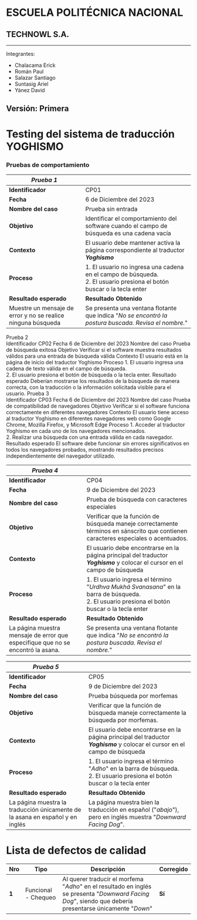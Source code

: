 # ESCUELA POLITÉCNICA NACIONAL
## TECHNOWL S.A.

---
Integrantes: 
- Chalacama Erick
- Román Paul
- Salazar Santiago
- Suntasig Ariel
- Yánez David

Versión: Primera
---
# Testing del sistema de traducción YOGHISMO

### Pruebas de comportamiento

|***Prueba 1***||
|-|-|
|**Identificador**|CP01|
|**Fecha**|6 de Diciembre del 2023|
|**Nombre del caso**|Prueba sin entrada|
|**Objetivo**|Identificar el comportamiento del software cuando el campo de búsqueda es una cadena vacía|
|**Contexto**|El usuario debe mantener activa la página correspondiente al traductor ***Yoghismo***|
|**Proceso**|1. El usuario no ingresa una cadena en el campo de búsqueda. <br/> 2. El usuario presiona el botón buscar o la tecla enter|
|**Resultado esperado**|**Resultado Obtenido**|
|Muestre un mensaje de error y no se realice ninguna búsqueda|Se presenta una ventana flotante que indica "*No se encontró la postura buscada. Revisa el nombre.*"|


Prueba 2	
Identificador	CP02
Fecha	6 de Diciembre del 2023
Nombre del caso	Prueba de búsqueda exitosa
Objetivo	Verificar si el software muestra resultados válidos para una entrada de búsqueda válida
Contexto	El usuario está en la página de inicio del traductor Yoghismo
Proceso	1. El usuario ingresa una cadena de texto válida en el campo de búsqueda. <br/> 2. El usuario presiona el botón de búsqueda o la tecla enter.
Resultado esperado	Deberían mostrarse los resultados de la búsqueda de manera correcta, con la traducción o la información solicitada visible para el usuario.
Prueba 3	
Identificador	CP03
Fecha	6 de Diciembre del 2023
Nombre del caso	Prueba de compatibilidad de navegadores
Objetivo	Verificar si el software funciona correctamente en diferentes navegadores
Contexto	El usuario tiene acceso al traductor Yoghismo en diferentes navegadores web como Google Chrome, Mozilla Firefox, y Microsoft Edge
Proceso	1. Acceder al traductor Yoghismo en cada uno de los navegadores mencionados. <br/> 2. Realizar una búsqueda con una entrada válida en cada navegador.
Resultado esperado	El software debe funcionar sin errores significativos en todos los navegadores probados, mostrando resultados precisos independientemente del navegador utilizado.



|***Prueba 4***||
|-|-|
|**Identificador**|CP04|
|**Fecha**|9 de Diciembre del 2023|
|**Nombre del caso**|Prueba de búsqueda con caracteres especiales|
|**Objetivo**|Verificar que la función de búsqueda maneje correctamente términos en sánscrito que contienen caracteres especiales o acentuados.|
|**Contexto**|El usuario debe encontrarse en la página principal del traductor ***Yoghismo*** y colocar el cursor en el campo de búsqueda|
|**Proceso**|1. El usuario ingresa el término "*Urdhva Mukhá Svanasana*" en la barra de búsqueda. <br/> 2. El usuario presiona el botón buscar o la tecla enter|
|**Resultado esperado**|**Resultado Obtenido**|
|La página muestra mensaje de error que especifique que no se encontró la asana.|Se presenta una ventana flotante que indica "*No se encontró la postura buscada. Revisa el nombre.*"|

|***Prueba 5***||
|-|-|
|**Identificador**|CP05|
|**Fecha**|9 de Diciembre del 2023|
|**Nombre del caso**|Prueba búsqueda por morfemas|
|**Objetivo**|Verificar que la función de búsqueda maneje correctamente la búsqueda por morfemas.|
**Contexto**|El usuario debe encontrarse en la página principal del traductor ***Yoghismo*** y colocar el cursor en el campo de búsqueda|
|**Proceso**|1. El usuario ingresa el término "*Adho*" en la barra de búsqueda. <br/> 2. El usuario presiona el botón buscar o la tecla enter|
|**Resultado esperado**|**Resultado Obtenido**|
|La página muestra la traducción únicamente de la asana en español y en inglés|La página muestra bien la traducción en español ("*abajo*"), pero en inglés muestra "*Downward Facing Dog*".|

# Lista de defectos de calidad

|**Nro**|**Tipo**|**Descripción**|**Corregido**|
|-|-|-|-|
|**1**|Funcional - Chequeo|Al querer traducir el morfema "*Adho*" en el resultado en inglés se presenta "*Downward Facing Dog*", siendo que debería presentarse únicamente "*Down*"|**Sí**|
